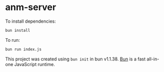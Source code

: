# anm-server

To install dependencies:

```bash
bun install
```

To run:

```bash
bun run index.js
```

This project was created using `bun init` in bun v1.1.38. [Bun](https://bun.sh) is a fast all-in-one JavaScript runtime.
